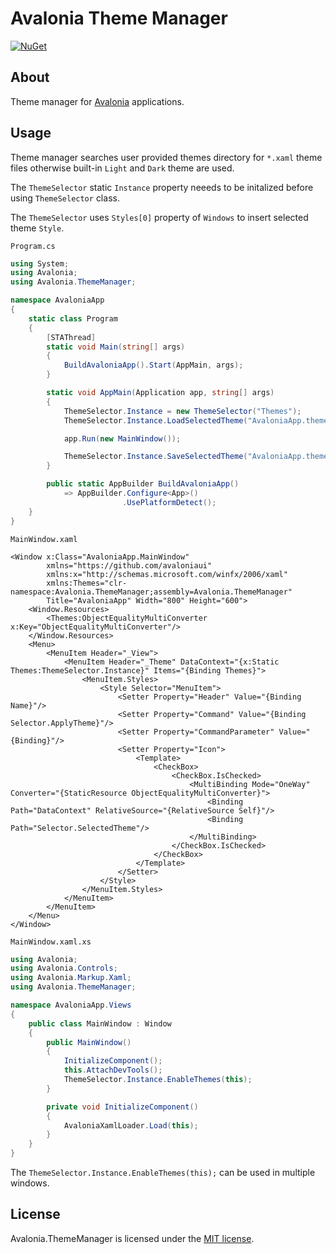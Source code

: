# Avalonia Theme Manager

[![NuGet](https://img.shields.io/nuget/v/Avalonia.ThemeManager.svg)](https://www.nuget.org/packages/Avalonia.ThemeManager)

## About

Theme manager for [Avalonia](https://github.com/AvaloniaUI/Avalonia) applications.

## Usage

Theme manager searches user provided themes directory for `*.xaml` theme files otherwise built-in `Light` and `Dark` theme are used.

The `ThemeSelector` static `Instance` property neeeds to be initalized before using `ThemeSelector` class.

The `ThemeSelector` uses `Styles[0]` property of `Windows` to insert selected theme `Style`.

`Program.cs`

```C#
using System;
using Avalonia;
using Avalonia.ThemeManager;

namespace AvaloniaApp
{
    static class Program
    {
        [STAThread]
        static void Main(string[] args)
        {
            BuildAvaloniaApp().Start(AppMain, args);
        }

        static void AppMain(Application app, string[] args)
        {
            ThemeSelector.Instance = new ThemeSelector("Themes");
            ThemeSelector.Instance.LoadSelectedTheme("AvaloniaApp.theme");

            app.Run(new MainWindow());

            ThemeSelector.Instance.SaveSelectedTheme("AvaloniaApp.theme");
        }

        public static AppBuilder BuildAvaloniaApp()
            => AppBuilder.Configure<App>()
                         .UsePlatformDetect();
    }
}
```

`MainWindow.xaml`

```XAML
<Window x:Class="AvaloniaApp.MainWindow"
        xmlns="https://github.com/avaloniaui"
        xmlns:x="http://schemas.microsoft.com/winfx/2006/xaml"
        xmlns:Themes="clr-namespace:Avalonia.ThemeManager;assembly=Avalonia.ThemeManager"
        Title="AvaloniaApp" Width="800" Height="600">
    <Window.Resources>
        <Themes:ObjectEqualityMultiConverter x:Key="ObjectEqualityMultiConverter"/>
    </Window.Resources>
    <Menu>
        <MenuItem Header="_View">
            <MenuItem Header="_Theme" DataContext="{x:Static Themes:ThemeSelector.Instance}" Items="{Binding Themes}">
                <MenuItem.Styles>
                    <Style Selector="MenuItem">
                        <Setter Property="Header" Value="{Binding Name}"/>
                        <Setter Property="Command" Value="{Binding Selector.ApplyTheme}"/>
                        <Setter Property="CommandParameter" Value="{Binding}"/>
                        <Setter Property="Icon">
                            <Template>
                                <CheckBox>
                                    <CheckBox.IsChecked>
                                        <MultiBinding Mode="OneWay" Converter="{StaticResource ObjectEqualityMultiConverter}">
                                            <Binding Path="DataContext" RelativeSource="{RelativeSource Self}"/>
                                            <Binding Path="Selector.SelectedTheme"/>
                                        </MultiBinding>
                                    </CheckBox.IsChecked>
                                </CheckBox>
                            </Template>
                        </Setter>
                    </Style>
                </MenuItem.Styles>
            </MenuItem>
        </MenuItem>
    </Menu>
</Window>
```

`MainWindow.xaml.xs`

```C#
using Avalonia;
using Avalonia.Controls;
using Avalonia.Markup.Xaml;
using Avalonia.ThemeManager;

namespace AvaloniaApp.Views
{
    public class MainWindow : Window
    {
        public MainWindow()
        {
            InitializeComponent();
            this.AttachDevTools();
            ThemeSelector.Instance.EnableThemes(this);
        }

        private void InitializeComponent()
        {
            AvaloniaXamlLoader.Load(this);
        }
    }
}
```

The `ThemeSelector.Instance.EnableThemes(this);` can be used in multiple windows.

## License

Avalonia.ThemeManager is licensed under the [MIT license](LICENSE.TXT).
